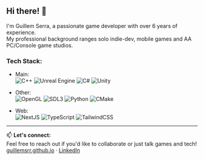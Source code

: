 ## Hi there! 👋

I'm Guillem Serra, a passionate game developer with over 6 years of experience.  
My professional background ranges solo indie-dev, mobile games and AA PC/Console game studios.   

### Tech Stack:
- Main:  
![C++](https://img.shields.io/badge/C++-%2320232a.svg?style=for-the-badge&logo=c%2B%2B)
![Unreal Engine](https://img.shields.io/badge/Unreal_Engine-%2320232a.svg?style=for-the-badge&logo=unreal-engine)
![C#](https://img.shields.io/badge/C%23-%2320232a.svg?style=for-the-badge&logo=csharp)
![Unity](https://img.shields.io/badge/Unity-%2320232a.svg?style=for-the-badge&logo=unity)  

- Other:  
![OpenGL](https://img.shields.io/badge/OpenGL-%2320232a.svg?style=for-the-badge&logo=openGL)
![SDL3](https://img.shields.io/badge/SDL3-%2320232a.svg?style=for-the-badge&logo=SDL&logoColor=white)
![Python](https://img.shields.io/badge/Python-%2320232a.svg?style=for-the-badge&logo=python)
![CMake](https://img.shields.io/badge/CMake-%2320232a.svg?style=for-the-badge&logo=cmake&logoColor=white)  

- Web:  
![NextJS](https://img.shields.io/badge/Next-black?style=for-the-badge&logo=next.js&logoColor=white)
![TypeScript](https://img.shields.io/badge/TypeScript-%2320232a.svg?style=for-the-badge&logo=typescript)
![TailwindCSS](https://img.shields.io/badge/tailwindcss-%2320232a.svg?style=for-the-badge&logo=tailwind-css&logoColor=white)  

<!-- ## Stats
<!-- ![Guillem's github stats](https://github-readme-stats.vercel.app/api?username=guillemsrr&show_icons=true&hide_border=true&theme=dark) -->
<!-- ![Top Langs](https://github-readme-stats.vercel.app/api/top-langs/?username=guillemsrr&layout=compact&theme=dark&hide_border=true) -->

<!--
[![trophy](https://github-profile-trophy.vercel.app/?username=guillemsrr&theme=onedark)](https://github.com/gkhan205/github-profile-trophy)
-->

<!--
## 🎮 Featured Projects

### SDL+OpenGL: 
[![raytracing-audio](https://github-readme-stats.vercel.app/api/pin/?username=guillemsrr&repo=raytracing-audio&theme=dark)](https://github.com/guillemsrr/raytracing-audio)
[![Snake](https://github-readme-stats.vercel.app/api/pin/?username=guillemsrr&repo=snake-pathfinding&theme=dark)](https://github.com/guillemsrr/snake-pathfinding)
[![SerraEngine](https://github-readme-stats.vercel.app/api/pin/?username=guillemsrr&repo=SerraEngine&theme=dark)](https://github.com/guillemsrr/SerraEngine)

---
### Raylib:
[![cellular-automata-3D](https://github-readme-stats.vercel.app/api/pin/?username=guillemsrr&repo=cellular-automata-3D&theme=dark)](https://github.com/guillemsrr/cellular-automata-3D)
[![GenerativeArt](https://github-readme-stats.vercel.app/api/pin/?username=guillemsrr&repo=GenerativeArt&theme=dark)](https://github.com/guillemsrr/GenerativeArt)

---
### Unreal Engine:
[![vgscript](https://github-readme-stats.vercel.app/api/pin/?username=guillemsrr&repo=vgscript&theme=dark)](https://github.com/guillemsrr/vgscript)
[![AVoid_LudumDare50](https://github-readme-stats.vercel.app/api/pin/?username=guillemsrr&repo=AVoid_LudumDare50&theme=dark)](https://github.com/guillemsrr/AVoid_LudumDare50)
[![EventDriven_StateMachine](https://github-readme-stats.vercel.app/api/pin/?username=guillemsrr&repo=EventDriven_StateMachine&theme=dark)](https://github.com/guillemsrr/EventDriven_StateMachine)

---
### Unity:
[![ats-game](https://github-readme-stats.vercel.app/api/pin/?username=guillemsrr&repo=ats-game&theme=dark)](https://github.com/guillemsrr/ats-game)
[![ProcGenPipes_WFC](https://github-readme-stats.vercel.app/api/pin/?username=guillemsrr&repo=ProcGenPipes_WFC&theme=dark)](https://github.com/guillemsrr/ProcGenPipes_WFC)
[![ModelViewController](https://github-readme-stats.vercel.app/api/pin/?username=guillemsrr&repo=ModelViewController&theme=dark)](https://github.com/guillemsrr/ModelViewController)
[![StuckInALoop](https://github-readme-stats.vercel.app/api/pin/?username=guillemsrr&repo=StuckInALoop&theme=dark)](https://github.com/guillemsrr/StuckInALoop)
[![GMTKJAM_21](https://github-readme-stats.vercel.app/api/pin/?username=guillemsrr&repo=GMTKJAM_21&theme=dark)](https://github.com/guillemsrr/GMTKJAM_21)
[![SpartanDOTS](https://github-readme-stats.vercel.app/api/pin/?username=guillemsrr&repo=SpartanDOTS&theme=dark)](https://github.com/guillemsrr/SpartanDOTS)
[![Procedural-Caves-Creator](https://github-readme-stats.vercel.app/api/pin/?username=guillemsrr&repo=Procedural-Caves-Creator&theme=dark)](https://github.com/guillemsrr/Procedural-Caves-Creator)

---
### Godot:
[![Jigsaw_Puzzle_WFC](https://github-readme-stats.vercel.app/api/pin/?username=guillemsrr&repo=Jigsaw_Puzzle_WFC&theme=dark)](https://github.com/guillemsrr/Jigsaw_Puzzle_WFC)
-->

---

📫 **Let's connect:**  
Feel free to reach out if you'd like to collaborate or just talk games and tech!  
[guillemsrr.github.io](https://guillemsrr.github.io) · [LinkedIn](https://www.linkedin.com/in/guillemserralorenz/)
